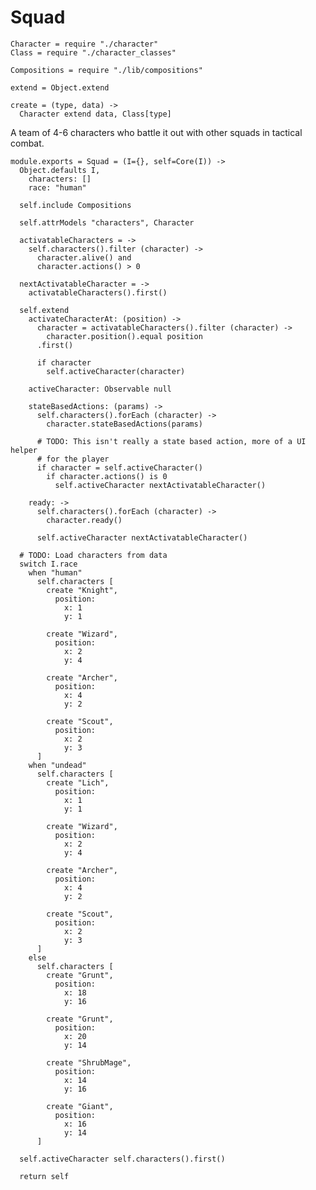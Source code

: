 Squad
=====

    Character = require "./character"
    Class = require "./character_classes"

    Compositions = require "./lib/compositions"

    extend = Object.extend

    create = (type, data) ->
      Character extend data, Class[type]

A team of 4-6 characters who battle it out with other squads in tactical combat.

    module.exports = Squad = (I={}, self=Core(I)) ->
      Object.defaults I,
        characters: []
        race: "human"

      self.include Compositions

      self.attrModels "characters", Character

      activatableCharacters = ->
        self.characters().filter (character) ->
          character.alive() and
          character.actions() > 0

      nextActivatableCharacter = ->
        activatableCharacters().first()

      self.extend
        activateCharacterAt: (position) ->
          character = activatableCharacters().filter (character) ->
            character.position().equal position
          .first()

          if character
            self.activeCharacter(character)

        activeCharacter: Observable null

        stateBasedActions: (params) ->
          self.characters().forEach (character) ->
            character.stateBasedActions(params)

          # TODO: This isn't really a state based action, more of a UI helper
          # for the player
          if character = self.activeCharacter()
            if character.actions() is 0
              self.activeCharacter nextActivatableCharacter()

        ready: ->
          self.characters().forEach (character) ->
            character.ready()

          self.activeCharacter nextActivatableCharacter()

      # TODO: Load characters from data
      switch I.race
        when "human"
          self.characters [
            create "Knight",
              position:
                x: 1
                y: 1
  
            create "Wizard",
              position:
                x: 2
                y: 4
  
            create "Archer",
              position:
                x: 4
                y: 2
  
            create "Scout",
              position:
                x: 2
                y: 3
          ]
        when "undead"
          self.characters [
            create "Lich",
              position:
                x: 1
                y: 1
  
            create "Wizard",
              position:
                x: 2
                y: 4
  
            create "Archer",
              position:
                x: 4
                y: 2
  
            create "Scout",
              position:
                x: 2
                y: 3
          ]
        else
          self.characters [
            create "Grunt",
              position:
                x: 18
                y: 16
  
            create "Grunt",
              position:
                x: 20
                y: 14
  
            create "ShrubMage",
              position:
                x: 14
                y: 16
  
            create "Giant",
              position:
                x: 16
                y: 14
          ]

      self.activeCharacter self.characters().first()

      return self
